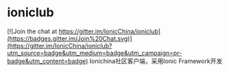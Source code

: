 # ioniclub

[![Join the chat at https://gitter.im/IonicChina/ioniclub](https://badges.gitter.im/Join%20Chat.svg)](https://gitter.im/IonicChina/ioniclub?utm_source=badge&utm_medium=badge&utm_campaign=pr-badge&utm_content=badge)
Ionichina社区客户端，采用Ionic Framework开发

